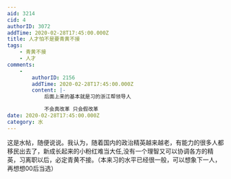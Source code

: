 ```yaml
---
aid: 3214
cid: 4
authorID: 3072
addTime: 2020-02-28T17:45:00.000Z
title: 人才怕不是要青黄不接
tags:
    - 青黄不接
    - 人才
comments:
    -
        authorID: 2156
        addTime: 2020-02-28T17:45:00.000Z
        content: |-
            后面上来的基本就是习的浙江帮领导人

            不会真改革 只会假改革
date: 2020-02-28T17:45:00.000Z
category: 水
---
```


这是水帖，随便说说。我认为，随着国内的政治精英越来越老，有能力的很多人都移民出去了，新成长起来的小粉红难当大任,没有一个理智又可以协调各方的精英，习离职以后，必定青黄不接。（本来习的水平已经很一般，可以想象下一人，再想想00后当选）
